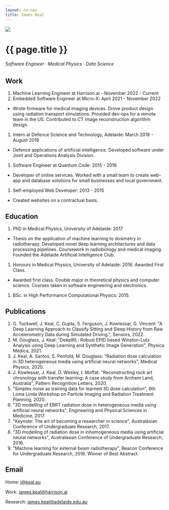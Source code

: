```yaml
---
layout: no-nav
title: James Keal
---
```


<img class="profile-picture" src="{{ site.profile_picture }}">

# {{ page.title }}
###### Software Engineer · Medical Physics · Data Science

## Work

1. Machine Learning Engineer at Harrison.ai - November 2022 - Current
1. Embedded Software Engineer at Micro-X: April 2021 - November 2022
 - Wrote firmware for medical imaging devices. Drove product design using radiation transport simulations. Provided dev-ops for a remote team in the US. Contributed to CT image reconstruction algorithm design.
1. Intern at Defence Science and Technology, Adelaide: March 2018 - August 2018
 - Defence applications of artificial intelligence. Developed software under Joint and Operations Analysis Division.
1. Software Engineer at Quantum Code: 2015 - 2016
 - Developer of online services. Worked with a small team to create web-app and database solutions for small businesses and local government.
1. Self-employed Web Developer: 2013 - 2015
 - Created websites on a contractual basis.

## Education

1. PhD in Medical Physics, University of Adelaide: 2017
 - Thesis on the application of machine learning to dosimetry in radiotherapy. Developed novel deep learning architectures and data processing pipelines. Coursework in radiobiology and medical imaging. Founded the Adelaide Artificial Intelligence Club.
1. Honours in Medical Physics, University of Adelaide: 2016. Awarded First Class.
 - Awarded first class. Double major in theoretical physics and computer science. Courses taken in software engineering and electronics.
1. BSc. in High Performance Computational Physics: 2015.

## Publications

1. G. Tuckwell, J. Keal, C. Gupta, S. Ferguson, J. Kowlessar, G. Vincent: "A Deep Learning Approach to Classify Sitting and Sleep History from Raw Accelerometry Data during Simulated Driving.", Sensors, 2022.
1. M. Douglass, J. Keal: "DeepWL: Robust EPID based Winston-Lutz Analysis using Deep Learning and Synthetic Image Generation", Physica Medica, 2021.
1. J. Keal, A. Santos, S. Penfold, M. Douglass: "Radiation dose calculation in 3D heterogeneous media using artificial neural networks", Medical Physics, 2020.
1. J. Kowlessar, J. Keal, D. Wesley, I. Moffat: "Reconstructing rock art chronology with transfer learning: A case study from Arnhem Land, Australia", Pattern Recognition Letters, 2020.
1. "Simplex noise as training data for learned 3D dose calculation", 6th Loma Linda Workshop on Particle Imaging and Radiation Treatment Planning, 2020.
1. "3D modelling of EBRT radiation dose in heterogeneous media using artificial neural networks", Engineering and Physical Sciences in Medicine, 2017.
1. "Keynote: The art of becoming a researcher in science", Australasian Conference of Undergraduate Research, 2017.
1. "3D modelling of radiation dose in inhomogeneous media using artificial neural networks", Australasian Conference of Undergraduate Research, 2016.
1. "Machine learning for external beam radiotherapy", Beacon Conference for Undergraduate Research, 2016. Winner of Best Abstract.

## Email

Home: [j@keal.au](mailto:j@keal.au)

Work: [james.keal@harrison.ai](mailto:jkeal@micro-x.com)

Research: [james.keal@adelaide.edu.au](mailto:james.keal@adelaide.edu.au)
